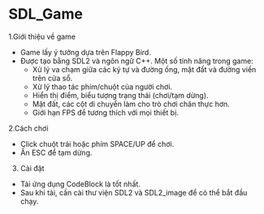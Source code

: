 # SDL_Game
1.Giới thiệu về game
  - Game lấy ý tưởng dựa trên Flappy Bird.
  - Được tạo bằng SDL2 và ngôn ngữ C++.
 Một số tính năng trong game:
      - Xử lý va chạm giữa các ký tự và đường ống, mặt đất và đường viền trên cửa sổ.
      - Xử lý thao tác phím/chuột của người chơi.
      - Hiển thị điểm, biểu tượng trạng thái  (chơi/tạm dừng).
      - Mặt đất, các cột di chuyển làm cho trò chơi chân thực hơn.
      - Giới hạn FPS để tương thích với mọi thiết bị.

2.Cách chơi
  - Click chuột trái hoặc phím SPACE/UP để chơi.
  - Ấn ESC để tạm dừng.

3. Cài đặt
  - Tải ứng dụng CodeBlock là tốt nhất.
  - Sau khi tải, cần cài thư viện SDL2 và SDL2_image để có thể bắt đầu chạy.
